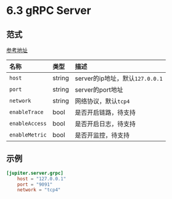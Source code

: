 # 6.3 gRPC Server

## 范式

[参考地址](https://github.com/douyu/jupiter/tree/master/server/xgrpc/config.go)

| 名称             | 类型     | 描述                        |
| :------------- | :----- | :------------------------ |
| `host`         | string | server的ip地址，默认`127.0.0.1` |
| `port`         | string | server的port地址             |
| `network`      | string | 网络协议，默认`tcp4`             |
| `enableTrace`  | bool   | 是否开启链路，待支持                |
| `enableAccess` | bool   | 是否开启日志，待支持                |
| `enableMetric` | bool   | 是否开监控，待支持                 |

## 示例

```toml
[jupiter.server.grpc]
    host = "127.0.0.1"
    port = "9091"
    network = "tcp4"
```
